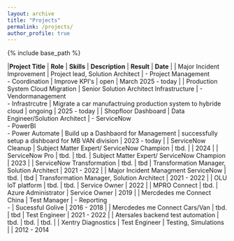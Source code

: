 ```yaml
---
layout: archive
title: "Projects"
permalink: /projects/
author_profile: true
---
```


{% include base_path %}


|**Project Title** | **Role** | **Skills** | **Description** | **Result** | **Date** |
| Major Incident Improvement | Project lead, Solution Architect | - Project Management <br> - Coordination | Improve KPI's | open | March 2025 - today |
| Production System Cloud Migration | Senior Solution Architect Infrastructure | - Vendormanagement <br> - Infrastrcutre | Migrate a car manufactruing production system to hybride cloud | ongoing | 2025 - today |
| Shopfloor Dashboard | Data Engineer/Solution Architect | - ServiceNow <br> - PowerBI <br> - Power Automate | Build up a Dashbaord for Management | successfully setup a dishboard for MB VAN division | 2023 - today |
| ServiceNow Cleanup | Subject Matter Expert/ ServiceNow Champion | tbd. |  | 2024 |
| ServiceNow Pro | tbd. | tbd. | Subject Matter Expert/ ServiceNow Champion | 2023 |
| ServiceNow Transformation | tbd. | tbd | Transformation Manager, Solution Architect | 2021 - 2022 |
| Major Incident Managment ServiceNow | tbd. | tbd | Transformation Manager, Solution Architect | 2021 - 2022 |
| OLU IoT platform | tbd. | tbd. | Service Owner | 2022 |
| MPRO Connect | tbd. | Azure Administrator | Service Owner | 2019 |
| Mercdedes me Connect China | Test Manager | - Reporting <br> -  | Sucessful Golive  | 2016 - 2018 |
| Mercdedes me Connect Cars/Van | tbd. | tbd | Test Engineer | 2021 - 2022 |
| Atersales backend test automation | tbd. | tbd. | tbd. |
| Xentry Diagnostics | Test Engineer | Testing, Simulations |  | 2012 - 2014
